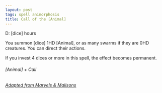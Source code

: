```yaml
---
layout: post
tags: spell animorphosis
title: Call of the [Animal]
---
```


D: [dice] hours

You summon [dice] 1HD [Animal], or as many swarms if they are 0HD creatures. You can direct their actions.

If you invest 4 dices or more in this spell, the effect becomes permanent.

###### *[Animal] + Call*

###### [Adapted from Marvels & Malisons](https://www.exaltedfuneral.com/products/marvel-malisons)
